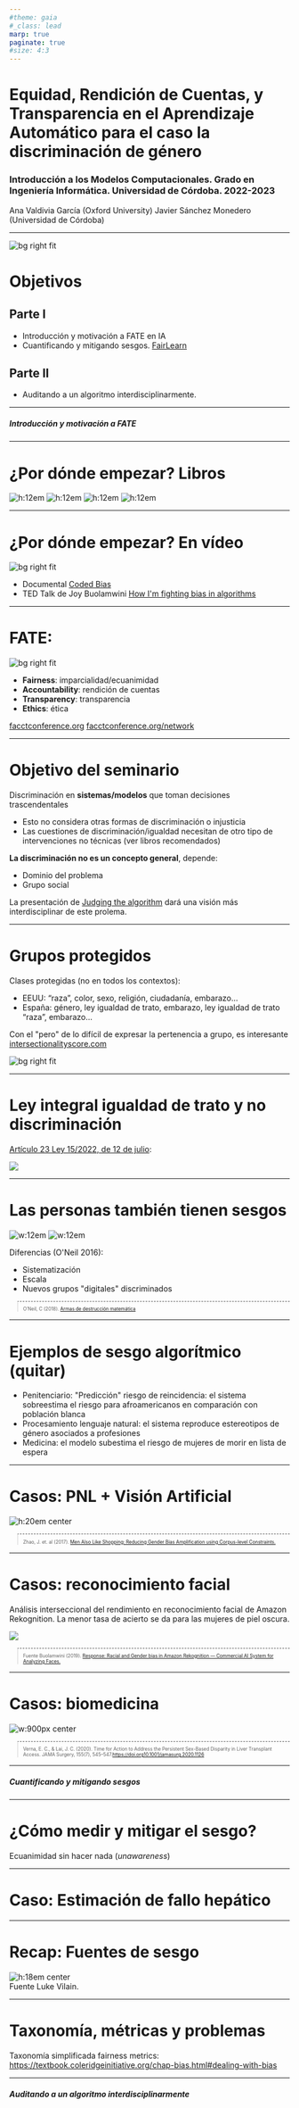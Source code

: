 ```yaml
---
#theme: gaia
#_class: lead
marp: true
paginate: true
#size: 4:3
---
```


<style>
img[alt~="center"] {
  display: block;
  margin: 0 auto;
}
</style>

<style>
blockquote {
    border-top: 0.1em dashed #555;
    font-size: 60%;
    margin-top: auto;
}
</style>

# Equidad, Rendición de Cuentas, y Transparencia en el Aprendizaje Automático para el caso la discriminación de género
### Introducción a los Modelos Computacionales. Grado en Ingeniería Informática. Universidad de Córdoba. 2022-2023

Ana Valdivia García (Oxford University)
Javier Sánchez Monedero (Universidad de Córdoba)

--- 

![bg right fit](pics/Superior_Gort_Judge.jpg)

# Objetivos
## Parte I
- Introducción y motivación a FATE en IA
- Cuantificando y mitigando sesgos. [FairLearn](https://fairlearn.org/)
## Parte II
- Auditando a un algoritmo interdisciplinarmente.


---
<!-- _backgroundColor: "#123" -->
<!-- _color: "#fff" -->
##### <!--fit--> Introducción y motivación a FATE
--- 

# ¿Por dónde empezar? Libros

![h:12em ](pics/armas-destruccion-matematica.jpg) ![h:12em ](pics/AutomatingInequality.jpg) ![h:12em ](pics/book-design-justice.jpg) ![h:12em ](pics/fairmlbook.png)

--- 

# ¿Por dónde empezar? En vídeo

![bg right fit](pics/coded_bias.jpg)

- Documental [Coded Bias](https://www.codedbias.com/)
- TED Talk de Joy Buolamwini [How I'm fighting bias in algorithms](https://www.ted.com/talks/joy_buolamwini_how_i_m_fighting_bias_in_algorithms)

---
# FATE:

![bg right fit](pics/facctconference.png)

- **Fairness**: imparcialidad/ecuanimidad
- **Accountability**: rendición de cuentas
- **Transparency**: transparencia 
- **Ethics**: ética

[facctconference.org](https://facctconference.org/)
[facctconference.org/network](https://facctconference.org/network/)

---
# Objetivo del seminario

Discriminación en **sistemas/modelos** que toman decisiones trascendentales
- Esto no considera otras formas de discriminación o injusticia
- Las cuestiones de discriminación/igualdad necesitan de otro tipo de intervenciones no técnicas (ver libros recomendados)

**La discriminación no es un concepto general**, depende: 
- Dominio del problema
- Grupo social

La presentación de [Judging the algorithm](https://arxiv.org/abs/2203.03723) dará una visión más interdisciplinar de este prolema. 

---
# Grupos protegidos

Clases protegidas (no en todos los contextos): 
- EEUU: “raza”, color, sexo, religión, ciudadanía, embarazo...
- España: género, ley igualdad de trato, embarazo, ley igualdad de trato “raza”, embarazo...

Con el "pero" de lo difícil de expresar la pertenencia a grupo, es interesante [intersectionalityscore.com](https://intersectionalityscore.com/)

![bg right fit](pics/intersectionalityscore.png)

---
# Ley integral igualdad de trato y no discriminación

[Artículo 23 Ley 15/2022, de 12 de julio](https://www.boe.es/buscar/doc.php?id=BOE-A-2022-11589): 

![](pics/articulo23.png)


---
# Las personas también tienen sesgos


![w:12em](pics/futurama-judge-person.jpg) ![w:12em](pics/futurama-judge-robot.jpg)

Diferencias (O'Neil 2016): 
* Sistematización
* Escala
* Nuevos grupos "digitales" discriminados

> O’Neil, C (2018). [Armas de destrucción matemática](https://capitanswing.com/libros/armas-de-destruccion-matematica/)


---
# Ejemplos de sesgo algorítmico (quitar)

* Penitenciario: "Predicción" riesgo de reincidencia: el sistema sobreestima el riesgo para afroamericanos en comparación con población blanca
* Procesamiento lenguaje natural: el sistema reproduce estereotipos de género asociados a profesiones
* Medicina: el modelo subestima el riesgo de mujeres de morir en lista de espera


---
# Casos: PNL + Visión Artificial

![h:20em center](pics/cv-gender-bias-4.png)

> Zhao, J. et. al (2017). [Men Also Like Shopping: Reducing Gender Bias Amplification using Corpus-level Constraints.](https://www.aclweb.org/anthology/D17-1319) 

---
# Casos: reconocimiento facial

Análisis interseccional del rendimiento en reconocimiento facial de Amazon Rekognition. La menor tasa de acierto se da para las mujeres de piel oscura. 

![](pics/amazon-recoknition.png)

> Fuente Buolamwini (2019). [Response: Racial and Gender bias in Amazon Rekognition — Commercial AI System for Analyzing Faces.](https://medium.com/@Joy.Buolamwini/response-racial-and-gender-bias-in-amazon-rekognition-commercial-ai-system-for-analyzing-faces-a289222eeced)


---
# Casos: biomedicina

![w:900px center](pics/sex-based-disparity-in-liver.svg)

> Verna, E. C., & Lai, J. C. (2020). Time for Action to Address the Persistent Sex-Based Disparity in Liver Transplant Access. JAMA Surgery, 155(7), 545–547.https://doi.org10.1001/jamasurg.2020.1126


---
<!-- _backgroundColor: "#123" -->
<!-- _color: "#fff" -->
##### <!--fit--> Cuantificando y mitigando sesgos

---
# ¿Cómo medir y mitigar el sesgo?

Ecuanimidad sin hacer nada (*unawareness*)



---
# Caso: Estimación de fallo hepático


---
# Recap: Fuentes de sesgo

![h:18em center](pics/how_unfairness_happen.jpg)
Fuente Luke Vilain.



---
# Taxonomía, métricas y problemas

Taxonomía simplificada fairness metrics: 
https://textbook.coleridgeinitiative.org/chap-bias.html#dealing-with-bias 


---
<!-- _backgroundColor: "#123" -->
<!-- _color: "#fff" -->
##### <!--fit--> Auditando a un algoritmo interdisciplinarmente
